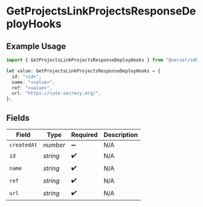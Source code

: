 # GetProjectsLinkProjectsResponseDeployHooks

## Example Usage

```typescript
import { GetProjectsLinkProjectsResponseDeployHooks } from "@vercel/sdk/models/operations/getprojects.js";

let value: GetProjectsLinkProjectsResponseDeployHooks = {
  id: "<id>",
  name: "<value>",
  ref: "<value>",
  url: "https://cute-secrecy.org/",
};
```

## Fields

| Field              | Type               | Required           | Description        |
| ------------------ | ------------------ | ------------------ | ------------------ |
| `createdAt`        | *number*           | :heavy_minus_sign: | N/A                |
| `id`               | *string*           | :heavy_check_mark: | N/A                |
| `name`             | *string*           | :heavy_check_mark: | N/A                |
| `ref`              | *string*           | :heavy_check_mark: | N/A                |
| `url`              | *string*           | :heavy_check_mark: | N/A                |